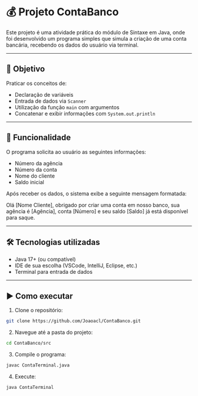 # 💰 Projeto ContaBanco

Este projeto é uma atividade prática do módulo de Sintaxe em Java, onde foi desenvolvido um programa simples que simula a criação de uma conta bancária, recebendo os dados do usuário via terminal.

---

## 🚀 Objetivo

Praticar os conceitos de:

- Declaração de variáveis
- Entrada de dados via `Scanner`
- Utilização da função `main` com argumentos
- Concatenar e exibir informações com `System.out.println`

---

## 📌 Funcionalidade

O programa solicita ao usuário as seguintes informações:

- Número da agência
- Número da conta
- Nome do cliente
- Saldo inicial

Após receber os dados, o sistema exibe a seguinte mensagem formatada:

Olá [Nome Cliente], obrigado por criar uma conta em nosso banco, sua agência é [Agência], conta [Número] e seu saldo [Saldo] já está disponível para saque.

---

## 🛠️ Tecnologias utilizadas

- Java 17+ (ou compatível)
- IDE de sua escolha (VSCode, IntelliJ, Eclipse, etc.)
- Terminal para entrada de dados

---

## ▶️ Como executar

1. Clone o repositório:
```bash
git clone https://github.com/Joaoacl/ContaBanco.git
```
2. Navegue até a pasta do projeto:
```bash
cd ContaBanco/src
```
3. Compile o programa:
```bash
javac ContaTerminal.java
```
4. Execute:
```bash
java ContaTerminal
```